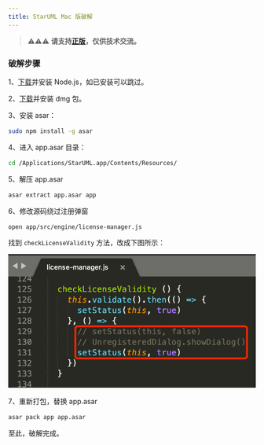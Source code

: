 ```yaml
---
title: StarUML Mac 版破解
---
```


> ⚠️⚠️⚠️ **请支持[正版](http://staruml.io)，仅供技术交流。**

### 破解步骤

1、[下载](https://nodejs.org/en/)并安装 Node.js，如已安装可以跳过。

2、[下载](http://staruml.io/download)并安装 dmg 包。

3、安装 asar：

```bash
sudo npm install -g asar
```

4、进入 app.asar 目录：

```bash
cd /Applications/StarUML.app/Contents/Resources/
```

5、解压 app.asar

```bash
asar extract app.asar app
```

6、修改源码绕过注册弹窗

```bash
open app/src/engine/license-manager.js
```

找到 `checkLicenseValidity` 方法，改成下图所示：

![](/resources/images/star-uml-license-manager.png)

7、重新打包，替换 app.asar

```bash
asar pack app app.asar
```
   

至此，破解完成。
   

   